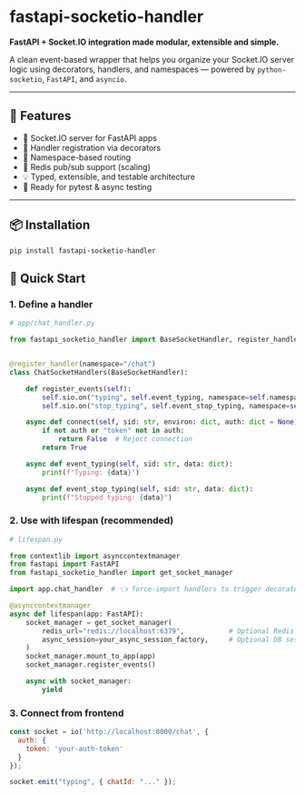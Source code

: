 # fastapi-socketio-handler

**FastAPI + Socket.IO integration made modular, extensible and simple.**

A clean event-based wrapper that helps you organize your Socket.IO server logic using decorators, handlers, and namespaces — powered by `python-socketio`, `FastAPI`, and `asyncio`.

---

## 🔧 Features

- 📡 Socket.IO server for FastAPI apps
- 🧩 Handler registration via decorators
- 📁 Namespace-based routing
- 🔁 Redis pub/sub support (scaling)
- 💡 Typed, extensible, and testable architecture
- 🧪 Ready for pytest & async testing

---

## 📦 Installation

```shell
pip install fastapi-socketio-handler
```


## 🚀 Quick Start


### 1. Define a handler

```python
# app/chat_handler.py

from fastapi_socketio_handler import BaseSocketHandler, register_handler


@register_handler(namespace="/chat")
class ChatSocketHandlers(BaseSocketHandler):

    def register_events(self):
        self.sio.on("typing", self.event_typing, namespace=self.namespace)
        self.sio.on("stop_typing", self.event_stop_typing, namespace=self.namespace)

    async def connect(self, sid: str, environ: dict, auth: dict = None):
        if not auth or "token" not in auth:
            return False  # Reject connection
        return True

    async def event_typing(self, sid: str, data: dict):
        print(f"Typing: {data}")

    async def event_stop_typing(self, sid: str, data: dict):
        print(f"Stopped typing: {data}")
```


### 2. Use with lifespan (recommended)
```python
# lifespan.py

from contextlib import asynccontextmanager
from fastapi import FastAPI
from fastapi_socketio_handler import get_socket_manager

import app.chat_handler  # 👈 force-import handlers to trigger decorator registration

@asynccontextmanager
async def lifespan(app: FastAPI):
    socket_manager = get_socket_manager(
        redis_url="redis://localhost:6379",           # Optional Redis
        async_session=your_async_session_factory,     # Optional DB session factory
    )
    socket_manager.mount_to_app(app)
    socket_manager.register_events()

    async with socket_manager:
        yield
```

### 3. Connect from frontend
```js
const socket = io('http://localhost:8000/chat', {
  auth: {
    token: 'your-auth-token'
  }
});

socket.emit("typing", { chatId: "..." });
```
